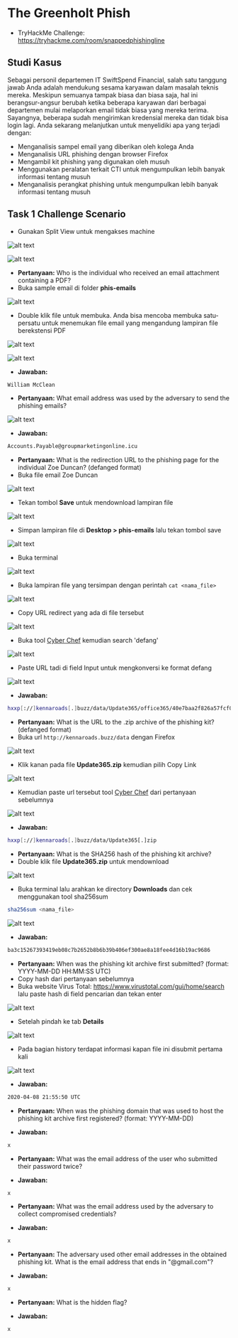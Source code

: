# The Greenholt Phish
- TryHackMe Challenge: https://tryhackme.com/room/snappedphishingline

## Studi Kasus
Sebagai personil departemen IT SwiftSpend Financial, salah satu tanggung jawab Anda adalah mendukung sesama karyawan dalam masalah teknis mereka. Meskipun semuanya tampak biasa dan biasa saja, hal ini berangsur-angsur berubah ketika beberapa karyawan dari berbagai departemen mulai melaporkan email tidak biasa yang mereka terima. Sayangnya, beberapa sudah mengirimkan kredensial mereka dan tidak bisa login lagi. Anda sekarang melanjutkan untuk menyelidiki apa yang terjadi dengan:

- Menganalisis sampel email yang diberikan oleh kolega Anda
- Menganalisis URL phishing dengan browser Firefox
- Mengambil kit phishing yang digunakan oleh musuh
- Menggunakan peralatan terkait CTI untuk mengumpulkan lebih banyak informasi tentang musuh
- Menganalisis perangkat phishing untuk mengumpulkan lebih banyak informasi tentang musuh

## Task 1 Challenge Scenario
- Gunakan Split View untuk mengakses machine

![alt text](https://github.com/rahardian-dwi-saputra/TryHackMe-WriteUps/blob/main/Snapped%20Phising%20Line/assets/spl%201.jpg)

![alt text](https://github.com/rahardian-dwi-saputra/TryHackMe-WriteUps/blob/main/Snapped%20Phising%20Line/assets/spl%202.JPG)

- **Pertanyaan:** Who is the individual who received an email attachment containing a PDF?
- Buka sample email di folder **phis-emails**

![alt text](https://github.com/rahardian-dwi-saputra/TryHackMe-WriteUps/blob/main/Snapped%20Phising%20Line/assets/spl%203.jpg)

- Double klik file untuk membuka. Anda bisa mencoba membuka satu-persatu untuk menemukan file email yang mengandung lampiran file berekstensi PDF

![alt text](https://github.com/rahardian-dwi-saputra/TryHackMe-WriteUps/blob/main/Snapped%20Phising%20Line/assets/spl%204.jpg)

![alt text](https://github.com/rahardian-dwi-saputra/TryHackMe-WriteUps/blob/main/Snapped%20Phising%20Line/assets/spl%205.jpg)

- **Jawaban:**
```sh
William McClean
```

- **Pertanyaan:** What email address was used by the adversary to send the phishing emails?

![alt text](https://github.com/rahardian-dwi-saputra/TryHackMe-WriteUps/blob/main/Snapped%20Phising%20Line/assets/spl%206.jpg)

- **Jawaban:**
```sh
Accounts.Payable@groupmarketingonline.icu
```

- **Pertanyaan:** What is the redirection URL to the phishing page for the individual Zoe Duncan? (defanged format)
- Buka file email Zoe Duncan

![alt text](https://github.com/rahardian-dwi-saputra/TryHackMe-WriteUps/blob/main/Snapped%20Phising%20Line/assets/spl%207.jpg)

- Tekan tombol **Save** untuk mendownload lampiran file

![alt text](https://github.com/rahardian-dwi-saputra/TryHackMe-WriteUps/blob/main/Snapped%20Phising%20Line/assets/spl%208.jpg)

- Simpan lampiran file di **Desktop > phis-emails** lalu tekan tombol save

![alt text](https://github.com/rahardian-dwi-saputra/TryHackMe-WriteUps/blob/main/Snapped%20Phising%20Line/assets/spl%209.jpg)

- Buka terminal

![alt text](https://github.com/rahardian-dwi-saputra/TryHackMe-WriteUps/blob/main/Snapped%20Phising%20Line/assets/spl%2010.jpg)

- Buka lampiran file yang tersimpan dengan perintah `cat <nama_file>`

![alt text](https://github.com/rahardian-dwi-saputra/TryHackMe-WriteUps/blob/main/Snapped%20Phising%20Line/assets/spl%2011.JPG)

- Copy URL redirect yang ada di file tersebut

![alt text](https://github.com/rahardian-dwi-saputra/TryHackMe-WriteUps/blob/main/Snapped%20Phising%20Line/assets/spl%2012.JPG)

- Buka tool [Cyber Chef](https://gchq.github.io/CyberChef/) kemudian search 'defang'

![alt text](https://github.com/rahardian-dwi-saputra/TryHackMe-WriteUps/blob/main/Snapped%20Phising%20Line/assets/spl%2013.jpg)

- Paste URL tadi di field Input untuk mengkonversi ke format defang 

![alt text](https://github.com/rahardian-dwi-saputra/TryHackMe-WriteUps/blob/main/Snapped%20Phising%20Line/assets/spl%2014.JPG)

- **Jawaban:**
```sh
hxxp[://]kennaroads[.]buzz/data/Update365/office365/40e7baa2f826a57fcf04e5202526f8bd/?email=zoe[.]duncan@swiftspend[.]finance&error
```

- **Pertanyaan:** What is the URL to the .zip archive of the phishing kit? (defanged format)
- Buka url `http://kennaroads.buzz/data` dengan Firefox

![alt text](https://github.com/rahardian-dwi-saputra/TryHackMe-WriteUps/blob/main/Snapped%20Phising%20Line/assets/spl%2015.JPG)

- Klik kanan pada file **Update365.zip** kemudian pilih Copy Link

![alt text](https://github.com/rahardian-dwi-saputra/TryHackMe-WriteUps/blob/main/Snapped%20Phising%20Line/assets/spl%2016.jpg)

- Kemudian paste url tersebut tool [Cyber Chef](https://gchq.github.io/CyberChef/) dari pertanyaan sebelumnya

![alt text](https://github.com/rahardian-dwi-saputra/TryHackMe-WriteUps/blob/main/Snapped%20Phising%20Line/assets/spl%2017.JPG)

- **Jawaban:**
```sh
hxxp[://]kennaroads[.]buzz/data/Update365[.]zip
```

- **Pertanyaan:** What is the SHA256 hash of the phishing kit archive?
- Double klik file **Update365.zip** untuk mendownload

![alt text](https://github.com/rahardian-dwi-saputra/TryHackMe-WriteUps/blob/main/Snapped%20Phising%20Line/assets/spl%2018.JPG)

- Buka terminal lalu arahkan ke directory **Downloads** dan cek menggunakan tool sha256sum
```sh
sha256sum <nama_file>
```

![alt text](https://github.com/rahardian-dwi-saputra/TryHackMe-WriteUps/blob/main/Snapped%20Phising%20Line/assets/spl%2019.JPG)

- **Jawaban:**
```sh
ba3c15267393419eb08c7b2652b8b6b39b406ef300ae8a18fee4d16b19ac9686
```

- **Pertanyaan:** When was the phishing kit archive first submitted? (format: YYYY-MM-DD HH:MM:SS UTC)
- Copy hash dari pertanyaan sebelumnya
- Buka website Virus Total: https://www.virustotal.com/gui/home/search lalu paste hash di field pencarian dan tekan enter

![alt text](https://github.com/rahardian-dwi-saputra/TryHackMe-WriteUps/blob/main/Snapped%20Phising%20Line/assets/spl%2020.jpg)

- Setelah pindah ke tab **Details**

![alt text](https://github.com/rahardian-dwi-saputra/TryHackMe-WriteUps/blob/main/Snapped%20Phising%20Line/assets/spl%2021.JPG)

- Pada bagian history terdapat informasi kapan file ini disubmit pertama kali

![alt text](https://github.com/rahardian-dwi-saputra/TryHackMe-WriteUps/blob/main/Snapped%20Phising%20Line/assets/spl%2022.JPG)

- **Jawaban:**
```sh
2020-04-08 21:55:50 UTC
```

- **Pertanyaan:** When was the phishing domain that was used to host the phishing kit archive first registered? (format: YYYY-MM-DD)

- **Jawaban:**
```sh
x
```

- **Pertanyaan:** What was the email address of the user who submitted their password twice?

- **Jawaban:**
```sh
x
```

- **Pertanyaan:** What was the email address used by the adversary to collect compromised credentials?

- **Jawaban:**
```sh
x
```

- **Pertanyaan:** The adversary used other email addresses in the obtained phishing kit. What is the email address that ends in "@gmail.com"?

- **Jawaban:**
```sh
x
```

- **Pertanyaan:** What is the hidden flag?

- **Jawaban:**
```sh
x
```
